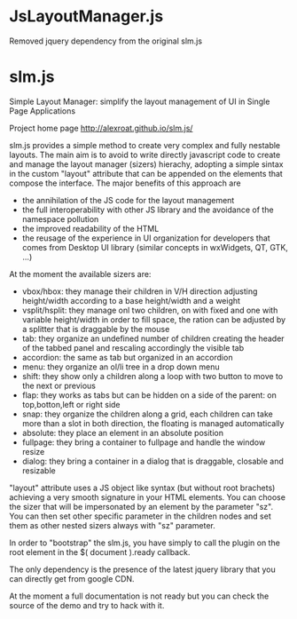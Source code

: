 JsLayoutManager.js
======

Removed jquery dependency from the original slm.js

slm.js
======

Simple Layout Manager: simplify the layout management of UI in Single Page Applications


Project home page
http://alexroat.github.io/slm.js/


slm.js provides a simple method to create very complex and fully nestable layouts.
The main aim is to avoid to write directly javascript code to create and manage the layout manager (sizers) hierachy, adopting a simple sintax in the custom "layout" attribute that can be appended on the elements that compose the interface.
The major benefits of this approach are 
- the annihilation of the JS code for the layout management
- the full interoperability with other JS library and the avoidance of the namespace pollution
- the improved readability of the HTML
- the reusage of the experience in UI organization for developers that comes from Desktop UI library (similar concepts in wxWidgets, QT, GTK, ...)


At the moment the available sizers are:
- vbox/hbox: they manage their children in V/H direction adjusting height/width according to a base height/width and a weight
- vsplit/hsplit: they manage onl two children, on with fixed and one with variable height/width in order to fill space, the ration can be adjusted by a splitter that is draggable by the mouse
- tab: they organize an undefined number of children creating the header of the tabbed panel and rescaling accordingly the visible tab
- accordion: the same as tab but organized in an accordion
- menu: they organize an ol/li tree in a drop down menu
- shift: they show only a children along a loop with two button to move to the next or previous
- flap: they works as tabs but can be hidden on a side of the parent: on top,botton,left or right side
- snap: they organize the children along a grid, each children can take more than a slot in both direction, the floating is managed automatically
- absolute: they place an element in an absolute position
- fullpage: they bring a container to fullpage and handle the window resize
- dialog: they bring a container in a dialog that is draggable, closable and resizable


"layout" attribute uses a JS object like syntax (but without root brachets) achieving a very smooth signature in your HTML elements. You can choose the sizer that will be impersonated by an element by the parameter "sz". You can then set other specific parameter in the children nodes and set them as other nested sizers always with "sz" parameter.


In order to "bootstrap" the slm.js, you have simply to call the plugin on the root element in the $( document ).ready callback.

The only dependency is the presence of the latest jquery library that you can directly get from google CDN.


At the moment a full documentation is not ready but you can check the source of the demo and try to hack with it.
